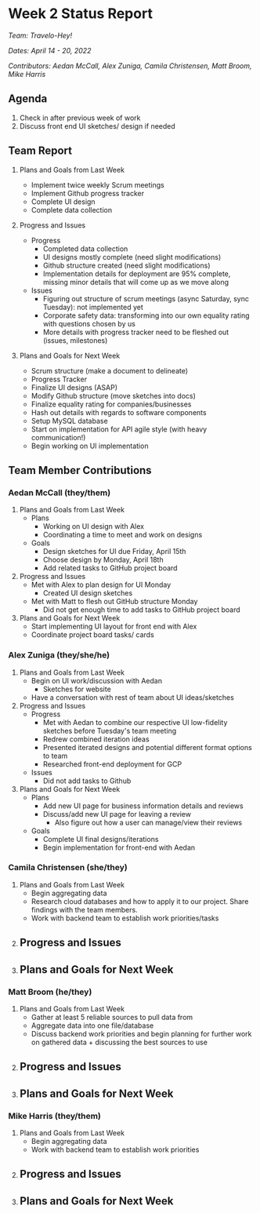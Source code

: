 # Week 2 Status Report
*Team: Travelo-Hey!*

*Dates: April 14 - 20, 2022*

*Contributors: Aedan McCall, Alex Zuniga, Camila Christensen, Matt Broom, Mike Harris*

## Agenda
1. Check in after previous week of work
2. Discuss front end UI sketches/ design if needed


## Team Report
1. Plans and Goals from Last Week
    - Implement twice weekly Scrum meetings
    - Implement Github progress tracker
    - Complete UI design
    - Complete data collection
2. Progress and Issues
    - Progress
       - Completed data collection
       - UI designs mostly complete (need slight modifications)
       - Github structure created (need slight modifications)
       - Implementation details for deployment are 95% complete, missing minor details that will come up as we move along
    - Issues
       - Figuring out structure of scrum meetings (async Saturday, sync Tuesday): not implemented yet
       - Corporate safety data: transforming into our own equality rating with questions chosen by us
       - More details with progress tracker need to be fleshed out (issues, milestones)

3. Plans and Goals for Next Week
    - Scrum structure (make a document to delineate)
    - Progress Tracker
    - Finalize UI designs (ASAP)
    - Modify Github structure (move sketches into docs)
    - Finalize equality rating for companies/businesses
    - Hash out details with regards to software components
    - Setup MySQL database
    - Start on implementation for API agile style (with heavy communication!)
    - Begin working on UI implementation

## Team Member Contributions
### Aedan McCall (they/them)
1. Plans and Goals from Last Week
    - Plans
        - Working on UI design with Alex
        - Coordinating a time to meet and work on designs
    - Goals
        - Design sketches for UI due Friday, April 15th
        - Choose design by Monday, April 18th
        - Add related tasks to GitHub project board
2. Progress and Issues
    - Met with Alex to plan design for UI Monday
        - Created UI design sketches 
    - Met with Matt to flesh out GitHub structure Monday
        - Did not get enough time to add tasks to GitHub project board
3. Plans and Goals for Next Week
    - Start implementing UI layout for front end with Alex
    - Coordinate project board tasks/ cards

### Alex Zuniga (they/she/he)
1. Plans and Goals from Last Week
    - Begin on UI work/discussion with Aedan 
      - Sketches for website 
    - Have a conversation with rest of team about UI ideas/sketches
2. Progress and Issues
    - Progress
        - Met with Aedan to combine our respective UI low-fidelity sketches before Tuesday's team meeting
        - Redrew combined iteration ideas
        - Presented iterated designs and potential different format options to team
        - Researched front-end deployment for GCP
    - Issues
        - Did not add tasks to Github
3. Plans and Goals for Next Week
    - Plans
        - Add new UI page for business information details and reviews 
        - Discuss/add new UI page for leaving a review 
            - Also figure out how a user can manage/view their reviews 
    - Goals
        - Complete UI final designs/iterations
        - Begin implementation for front-end with Aedan

### Camila Christensen (she/they)
1. Plans and Goals from Last Week
    - Begin aggregating data
    - Research cloud databases and how to apply it to our project. Share findings with the team members.
    - Work with backend team to establish work priorities/tasks
2. Progress and Issues
    - 
3. Plans and Goals for Next Week
    - 

### Matt Broom (he/they)
1. Plans and Goals from Last Week
    - Gather at least 5 reliable sources to pull data from
    - Aggregate data into one file/database
    - Discuss backend work priorities and begin planning for further work on gathered data + discussing the best sources to use
2. Progress and Issues
    - 
3. Plans and Goals for Next Week
    - 

### Mike Harris (they/them)
1. Plans and Goals from Last Week
    - Begin aggregating data
    - Work with backend team to establish work priorities
2. Progress and Issues
    - 
3. Plans and Goals for Next Week
    - 
